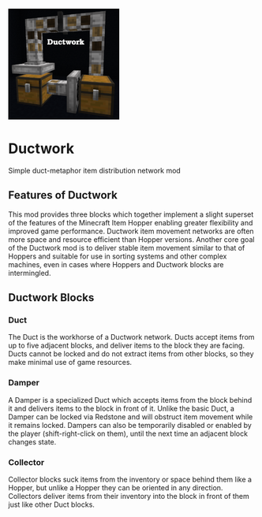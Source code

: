 ![icon](./src/main/resources/assets/ductwork/icon.png)

# Ductwork
Simple duct-metaphor item distribution network mod

## Features of Ductwork

This mod provides three blocks which together implement a slight superset of
the features of the Minecraft Item Hopper enabling greater flexibility and
improved game performance.  Ductwork item movement networks are often more
space and resource efficient than Hopper versions.  Another core goal of the
Ductwork mod is to deliver stable item movement similar to that of Hoppers
and suitable for use in sorting systems and other complex machines, even in
cases where Hoppers and Ductwork blocks are intermingled.

## Ductwork Blocks

### Duct

The Duct is the workhorse of a Ductwork network.  Ducts accept items from up
to five adjacent blocks, and deliver items to the block they are facing. 
Ducts cannot be locked and do not extract items from other blocks, so they
make minimal use of game resources.

### Damper

A Damper is a specialized Duct which accepts items from the block behind it
and delivers items to the block in front of it.  Unlike the basic Duct, a
Damper can be locked via Redstone and will obstruct item movement while it
remains locked.  Dampers can also be temporarily disabled or enabled by the
player (shift-right-click on them), until the next time an adjacent block
changes state.

### Collector

Collector blocks suck items from the inventory or space behind them like
a Hopper, but unlike a Hopper they can be oriented in any direction. 
Collectors deliver items from their inventory into the block in front of
them just like other Duct blocks.
